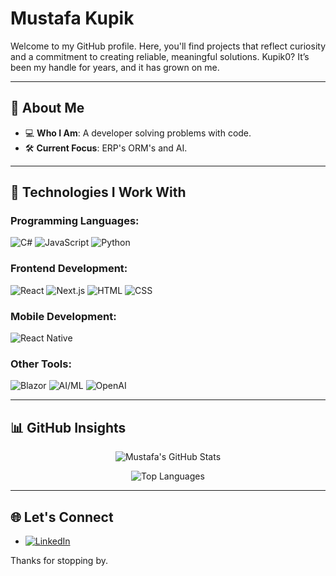 
# Mustafa Kupik

Welcome to my GitHub profile. Here, you'll find projects that reflect curiosity and a commitment to creating reliable, meaningful solutions. Kupik0? It’s been my handle for years, and it has grown on me.

---

## 🌟 About Me

- 💻 **Who I Am**: A developer solving problems with code.
- 🛠️ **Current Focus**: ERP's ORM's and AI.

---

## 🚀 Technologies I Work With

### Programming Languages:
![C#](https://img.shields.io/badge/C%23-239120?style=for-the-badge&logo=csharp&logoColor=white)
![JavaScript](https://img.shields.io/badge/JavaScript-F7DF1E?style=for-the-badge&logo=javascript&logoColor=black)
![Python](https://img.shields.io/badge/Python-3776AB?style=for-the-badge&logo=python&logoColor=white)

### Frontend Development:
![React](https://img.shields.io/badge/React-61DAFB?style=for-the-badge&logo=react&logoColor=black)
![Next.js](https://img.shields.io/badge/Next.js-000000?style=for-the-badge&logo=nextdotjs&logoColor=white)
![HTML](https://img.shields.io/badge/HTML-E34F26?style=for-the-badge&logo=html5&logoColor=white)
![CSS](https://img.shields.io/badge/CSS-1572B6?style=for-the-badge&logo=css3&logoColor=white)

### Mobile Development:
![React Native](https://img.shields.io/badge/React%20Native-61DAFB?style=for-the-badge&logo=react&logoColor=black)

### Other Tools:
![Blazor](https://img.shields.io/badge/Blazor-512BD4?style=for-the-badge&logo=blazor&logoColor=white)
![AI/ML](https://img.shields.io/badge/AI%2FML-TensorFlow-FF6F00?style=for-the-badge&logo=tensorflow&logoColor=white)
![OpenAI](https://img.shields.io/badge/OpenAI-412991?style=for-the-badge&logo=openai&logoColor=white)

---

## 📊 GitHub Insights

<div align="center">

![Mustafa's GitHub Stats](https://github-readme-stats.vercel.app/api?username=Kupik0&show_icons=true&theme=radical)

![Top Languages](https://github-readme-stats.vercel.app/api/top-langs/?username=Kupik0&layout=compact&theme=radical)


</div>

---

## 🌐 Let's Connect

- [![LinkedIn](https://img.shields.io/badge/LinkedIn-0077B5?style=for-the-badge&logo=linkedin&logoColor=white)](https://linkedin.com/in/mustafakupik)



Thanks for stopping by. 
